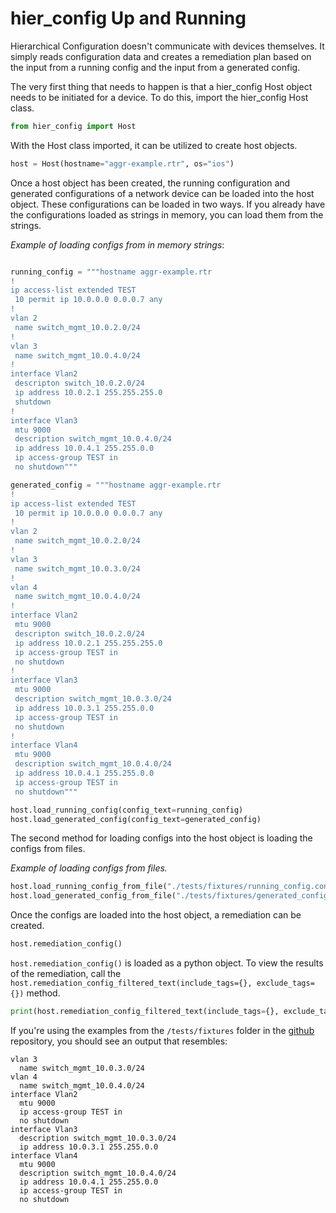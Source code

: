 # hier_config Up and Running

Hierarchical Configuration doesn't communicate with devices themselves. It simply reads configuration data and creates a remediation plan based on the input from a running config and the input from a generated config.

The very first thing that needs to happen is that a hier_config Host object needs to be initiated for a device. To do this, import the hier_config Host class.

```python
from hier_config import Host
```

With the Host class imported, it can be utilized to create host objects.

```python
host = Host(hostname="aggr-example.rtr", os="ios")
```

Once a host object has been created, the running configuration and generated configurations of a network device can be loaded into the host object. These configurations can be loaded in two ways. If you already have the configurations loaded as strings in memory, you can load them from the strings.

*Example of loading configs from in memory strings*:
```python

running_config = """hostname aggr-example.rtr
!
ip access-list extended TEST
 10 permit ip 10.0.0.0 0.0.0.7 any
!
vlan 2
 name switch_mgmt_10.0.2.0/24 
!
vlan 3
 name switch_mgmt_10.0.4.0/24
!
interface Vlan2
 descripton switch_10.0.2.0/24 
 ip address 10.0.2.1 255.255.255.0
 shutdown
!
interface Vlan3
 mtu 9000
 description switch_mgmt_10.0.4.0/24
 ip address 10.0.4.1 255.255.0.0
 ip access-group TEST in
 no shutdown"""

generated_config = """hostname aggr-example.rtr
!
ip access-list extended TEST
 10 permit ip 10.0.0.0 0.0.0.7 any
!
vlan 2
 name switch_mgmt_10.0.2.0/24 
!
vlan 3
 name switch_mgmt_10.0.3.0/24
!
vlan 4
 name switch_mgmt_10.0.4.0/24
!
interface Vlan2
 mtu 9000
 descripton switch_10.0.2.0/24 
 ip address 10.0.2.1 255.255.255.0
 ip access-group TEST in
 no shutdown
!
interface Vlan3
 mtu 9000
 description switch_mgmt_10.0.3.0/24
 ip address 10.0.3.1 255.255.0.0
 ip access-group TEST in
 no shutdown
!
interface Vlan4
 mtu 9000
 description switch_mgmt_10.0.4.0/24
 ip address 10.0.4.1 255.255.0.0
 ip access-group TEST in
 no shutdown"""

host.load_running_config(config_text=running_config)
host.load_generated_config(config_text=generated_config)
```

The second method for loading configs into the host object is loading the configs from files.

*Example of loading configs from files.*
```python
host.load_running_config_from_file("./tests/fixtures/running_config.conf")
host.load_generated_config_from_file("./tests/fixtures/generated_config.conf")
```

Once the configs are loaded into the host object, a remediation can be created.

```python
host.remediation_config()
```

`host.remediation_config()` is loaded as a python object. To view the results of the remediation, call the `host.remediation_config_filtered_text(include_tags={}, exclude_tags={})` method.

```python
print(host.remediation_config_filtered_text(include_tags={}, exclude_tags={}))
```

If you're using the examples from the `/tests/fixtures` folder in the [github](https://github.com/netdevops/hier_config/) repository, you should see an output that resembles:

```text
vlan 3
  name switch_mgmt_10.0.3.0/24
vlan 4
  name switch_mgmt_10.0.4.0/24
interface Vlan2
  mtu 9000
  ip access-group TEST in
  no shutdown
interface Vlan3
  description switch_mgmt_10.0.3.0/24
  ip address 10.0.3.1 255.255.0.0
interface Vlan4
  mtu 9000
  description switch_mgmt_10.0.4.0/24
  ip address 10.0.4.1 255.255.0.0
  ip access-group TEST in
  no shutdown
```